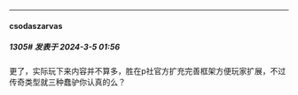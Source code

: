 ﻿
*****

####  csodaszarvas  
##### 1305#       发表于 2024-3-5 01:56

更了，实际玩下来内容并不算多，胜在p社官方扩充完善框架方便玩家扩展，不过传奇类型就三种蠢驴你认真的么？

